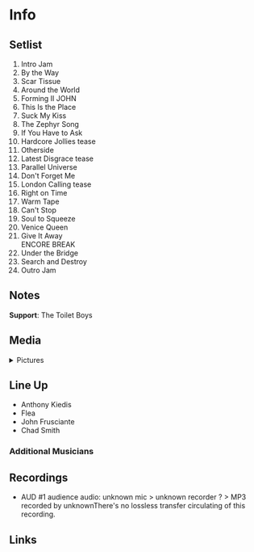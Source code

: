 # Info

## Setlist

1. Intro Jam
2. By the Way
3. Scar Tissue
4. Around the World
5. Forming II JOHN
6. This Is the Place
7. Suck My Kiss
8. The Zephyr Song
9. If You Have to Ask
10. Hardcore Jollies tease
11. Otherside
12. Latest Disgrace tease
13. Parallel Universe
14. Don't Forget Me
15. London Calling tease
16. Right on Time
17. Warm Tape
18. Can't Stop
19. Soul to Squeeze
20. Venice Queen
21. Give It Away
<br> ENCORE BREAK
22. Under the Bridge
23. Search and Destroy
24. Outro Jam

## Notes

**Support**: The Toilet Boys

## Media 

<details>
  <summary>Pictures</summary>
  <!--<img alt="Setlist" title="Setlist" src="_.jpg" height="200" />-->
</details>

## Line Up

* Anthony Kiedis
* Flea
* John Frusciante
* Chad Smith

### Additional Musicians

## Recordings

* AUD #1 audience audio: unknown mic > unknown recorder ? > MP3 recorded by unknownThere's no lossless transfer circulating of this recording.

## Links
